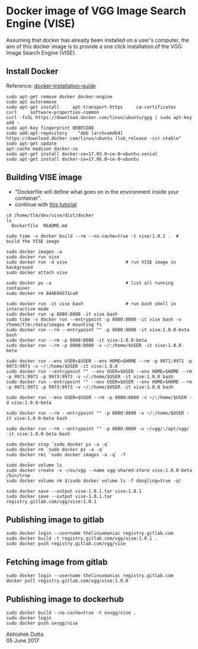 # Docker image of VGG Image Search Engine (VISE)

Assuming that docker has already been installed on a user's computer, the aim 
of this docker image is to provide a one click installation of the VGG Image 
Search Engine (VISE).

## Install Docker
Reference: [docker-installation-guide](https://docs.docker.com/engine/installation/linux/ubuntu/#install-using-the-repository)

```
sudo apt-get remove docker docker-engine
sudo apt autoremove
sudo apt-get install     apt-transport-https     ca-certificates     curl     software-properties-common
curl -fsSL https://download.docker.com/linux/ubuntu/gpg | sudo apt-key add -
sudo apt-key fingerprint 0EBFCD88
sudo add-apt-repository    "deb [arch=amd64] https://download.docker.com/linux/ubuntu (lsb_release -cs) stable"
sudo apt-get update
apt-cache madison docker-ce
sudo apt-get install docker-ce=17.03.0~ce-0~ubuntu-xenial
sudo apt-get install docker-ce=17.06.0~ce-0~ubuntu
```

## Building VISE image
 * "Dockerfile will define what goes on in the environment inside your container". 
 * continue with [this tutorial](https://docs.docker.com/get-started/part2/#recap-and-cheat-sheet-optional)

```
cd /home/tlm/dev/vise/dist/docker
ls
  Dockerfile  README.md

sudo time -v docker build --rm --no-cache=true -t vise:1.0.1 .  # build the VISE image

sudo docker images -a
sudo docker run vise
sudo docker run -d vise                      # run VISE image in background
sudo docker attach vise

sudo docker ps -a                            # list all running container
sudo docker rm 844694571ca0

sudo docker run -it vise bash                # run bash shell in interactive mode
sudo docker run -p 8080:8080 -it vise bash
sudo time -v docker run --entrypoint -p 8080:8080 -it vise bash -v /home/tlm:/data/images # mounting fs
sudo docker run --rm --entrypoint "" -p 8080:8080 -it vise:1.0.0-beta bash
sudo docker run --rm -p 8080:8080 -it vise:1.0.0-beta
sudo docker run --rm -p 8080:8080 -v ~/:/home/$USER -it vise:1.0.0-beta

sudo docker run --env USER=$USER --env HOME=$HOME --rm -p 9971:9971 -p 9973:9973 -v ~/:/home/$USER -it vise:1.0.0
sudo docker run --entrypoint "" --env USER=$USER --env HOME=$HOME --rm -p 9971:9971 -p 9973:9973 -v ~/:/home/$USER -it vise:1.0.0 bash
sudo docker run --entrypoint "" --env USER=$USER --env HOME=$HOME --rm -p 9971:9971 -p 9973:9973 -v ~/:/home/$USER -it vise:1.0.0 bash

sudo docker run --env USER=$USER --rm -p 8080:8080 -v ~/:/home/$USER -d vise:1.0.0-beta

sudo docker run --rm --entrypoint "" -p 8080:8080 -v ~/:/home/$USER -it vise:1.0.0-beta bash

sudo docker run --rm --entrypoint "" -p 8080:8080 -v ~/vgg/:/opt/vgg/ -it vise:1.0.0-beta bash

sudo docker stop `sudo docker ps -a -q`
sudo docker rm `sudo docker ps -a -q`
sudo docker rmi `sudo docker images -a -q` -f

sudo docker volume ls
sudo docker create -v ~/ox/vgg --name vgg-shared-store vise:1.0.0-beta /bin/true
sudo docker volume rm $(sudo docker volume ls -f dangling=true -q)

sudo docker save --output vise-1.0.1.tar vise:1.0.1
sudo docker save --output vise-1.0.1.tar registry.gitlab.com/vgg/vise:1.0.1
```

## Publishing image to gitlab
```
sudo docker login --username thelinuxmaniac registry.gitlab.com
sudo docker build -t registry.gitlab.com/vgg/vise:1.0.1 .
sudo docker push registry.gitlab.com/vgg/vise
```

## Fetching image from gitlab
```
sudo docker login --username thelinuxmaniac registry.gitlab.com
docker pull registry.gitlab.com/vgg/vise:1.0.0
```

## Publishing image to dockerhub
```
sudo docker build --no-cache=true -t oxvgg/vise .
sudo docker login
sudo docker push oxvgg/vise
```

Abhishek Dutta  
05 June 2017
